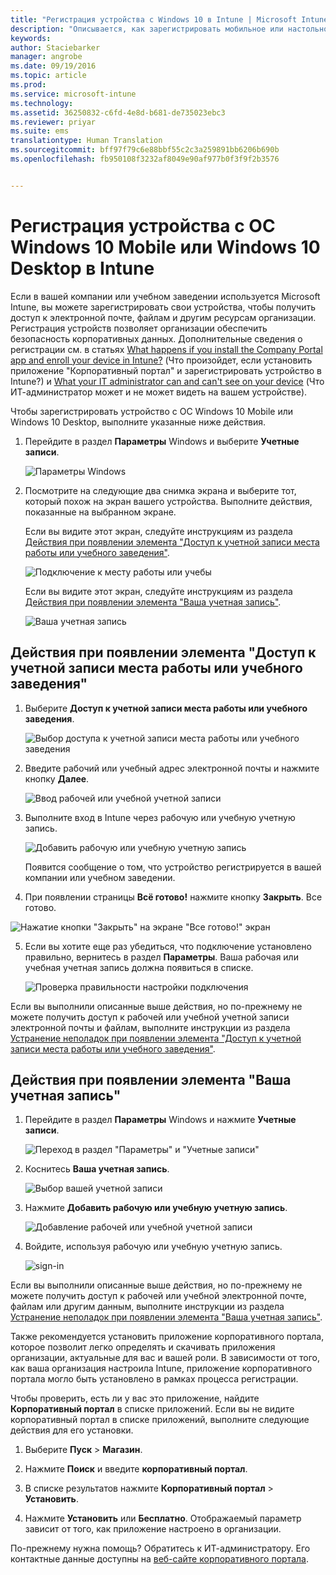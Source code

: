 ```yaml
---
title: "Регистрация устройства с Windows 10 в Intune | Microsoft Intune"
description: "Описывается, как зарегистрировать мобильное или настольное устройство с Windows 10 в Intune."
keywords: 
author: Staciebarker
manager: angrobe
ms.date: 09/19/2016
ms.topic: article
ms.prod: 
ms.service: microsoft-intune
ms.technology: 
ms.assetid: 36250832-c6fd-4e8d-b681-de735023ebc3
ms.reviewer: priyar
ms.suite: ems
translationtype: Human Translation
ms.sourcegitcommit: bff97f79c6e88bbf55c2c3a259891bb6206b690b
ms.openlocfilehash: fb950108f3232af8049e90af977b0f3f9f2b3576


---
```



# Регистрация устройства с ОС Windows 10 Mobile или Windows 10 Desktop в Intune

Если в вашей компании или учебном заведении используется Microsoft Intune, вы можете зарегистрировать свои устройства, чтобы получить доступ к электронной почте, файлам и другим ресурсам организации. Регистрация устройств позволяет организации обеспечить безопасность корпоративных данных. Дополнительные сведения о регистрации см. в статьях [What happens if you install the Company Portal app and enroll your device in Intune?](what-happens-if-you-install-the-company-portal-app-and-enroll-your-device-in-intune-windows.md) (Что произойдет, если установить приложение "Корпоративный портал" и зарегистрировать устройство в Intune?) и [What your IT administrator can and can't see on your device](what-can-your-it-administrator-see-when-you-enroll-your-device-in-intune-windows.md) (Что ИТ-администратор может и не может видеть на вашем устройстве).


Чтобы зарегистрировать устройство с ОС Windows 10 Mobile или Windows 10 Desktop, выполните указанные ниже действия.

1.  Перейдите в раздел **Параметры** Windows и выберите **Учетные записи**.

    ![Параметры Windows](./media/w10-enroll-rs1-settings-accounts.png)

2.  Посмотрите на следующие два снимка экрана и выберите тот, который похож на экран вашего устройства. Выполните действия, показанные на выбранном экране.

    Если вы видите этот экран, следуйте инструкциям из раздела [Действия при появлении элемента "Доступ к учетной записи места работы или учебного заведения"](#steps-to-follow-if-you-see-access-work-or-school).

    ![Подключение к месту работы или учебы](./media/w10-enroll-rs1-connect-to-work-or-school.png)

    Если вы видите этот экран, следуйте инструкциям из раздела [Действия при появлении элемента "Ваша учетная запись"](#steps-to-follow-if-you-see-your-account).

    ![Ваша учетная запись](./media/w10-enroll-2-accounts-your-account.png)

## Действия при появлении элемента "Доступ к учетной записи места работы или учебного заведения"

1.  Выберите **Доступ к учетной записи места работы или учебного заведения**.

    ![Выбор доступа к учетной записи места работы или учебного заведения](./media/w10-enroll-rs1-connect-to-work-or-school.png)

2.  Введите рабочий или учебный адрес электронной почты и нажмите кнопку **Далее**.

    ![Ввод рабочей или учебной учетной записи](./media/w10-enroll-rs1-set-up-work-or-school-account.png)

3. Выполните вход в Intune через рабочую или учебную учетную запись.

    ![Добавить рабочую или учебную учетную запись](./media/w10-enroll-rs1-enter-your-credentials.png)

    Появится сообщение о том, что устройство регистрируется в вашей компании или учебном заведении.

4. При появлении страницы **Всё готово!** нажмите кнопку **Закрыть**. Все готово.

  ![Нажатие кнопки "Закрыть" на экране "Все готово!"  экран](./media/w10-enroll-rs1-youre-all-set.png)

5. Если вы хотите еще раз убедиться, что подключение установлено правильно, вернитесь в раздел **Параметры**. Ваша рабочая или учебная учетная запись должна появиться в списке.

    ![Проверка правильности настройки подключения](./media/w10-enroll-rs1-validate-successful-enrollment.png)

Если вы выполнили описанные выше действия, но по-прежнему не можете получить доступ к рабочей или учебной учетной записи электронной почты и файлам, выполните инструкции из раздела [Устранение неполадок при появлении элемента "Доступ к учетной записи места работы или учебного заведения"](troubleshoot-your-windows-10-device-windows.md#troubleshooting-steps-to-follow-if-you-see-access-work-or-school).


## Действия при появлении элемента "Ваша учетная запись"

1.  Перейдите в раздел **Параметры** Windows и нажмите **Учетные записи**.

    ![Переход в раздел "Параметры" и "Учетные записи"](./media/W10-enroll-1-settings-accounts.png)

2.  Коснитесь **Ваша учетная запись**.

    ![Выбор вашей учетной записи](./media/W10-enroll-2-accounts-your-account.png)

3.  Нажмите **Добавить рабочую или учебную учетную запись**.

    ![Добавление рабочей или учебной учетной записи](./media/w10-enroll-3-add-work-school-acct.png)

4.  Войдите, используя рабочую или учебную учетную запись.

    ![sign-in](./media/W10-enroll-4-sign-in.png)

Если вы выполнили описанные выше действия, но по-прежнему не можете получить доступ к рабочей или учебной электронной почте, файлам или другим данным, выполните инструкции из раздела [Устранение неполадок при появлении элемента "Ваша учетная запись"](troubleshoot-your-windows-10-device-windows.md#troubleshooting-steps-to-follow-if-you-see-your-account).

Также рекомендуется установить приложение корпоративного портала, которое позволит легко определять и скачивать приложения организации, актуальные для вас и вашей роли. В зависимости от того, как ваша организация настроила Intune, приложение корпоративного портала могло быть установлено в рамках процесса регистрации.

Чтобы проверить, есть ли у вас это приложение, найдите **Корпоративный портал** в списке приложений. Если вы не видите корпоративный портал в списке приложений, выполните следующие действия для его установки.

1.  Выберите **Пуск** &gt; **Магазин**.

2.  Нажмите **Поиск** и введите **корпоративный портал**.

3.  В списке результатов нажмите **Корпоративный портал** &gt; **Установить**.

4.  Нажмите **Установить** или **Бесплатно**. Отображаемый параметр зависит от того, как приложение настроено в организации.

По-прежнему нужна помощь? Обратитесь к ИТ-администратору. Его контактные данные доступны на [веб-сайте корпоративного портала](http://portal.manage.microsoft.com).





<!--HONumber=Sep16_HO3-->


